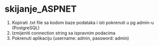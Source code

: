 # skijanje_ASPNET

1. Kopirati .txt file sa kodom baze podataka i isti pokrenuti u pg admin-u (PostgreSQL)
2. Izmijeniti connection string sa ispravnim podacima
3. Pokrenuti aplikaciju (username: admin, password: admin)
